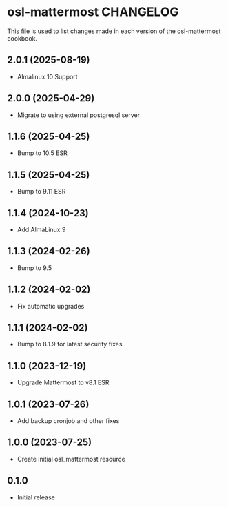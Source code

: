 # osl-mattermost CHANGELOG

This file is used to list changes made in each version of the osl-mattermost cookbook.

2.0.1 (2025-08-19)
------------------
- Almalinux 10 Support

2.0.0 (2025-04-29)
------------------
- Migrate to using external postgresql server

1.1.6 (2025-04-25)
------------------
- Bump to 10.5 ESR

1.1.5 (2025-04-25)
------------------
- Bump to 9.11 ESR

1.1.4 (2024-10-23)
------------------
- Add AlmaLinux 9

1.1.3 (2024-02-26)
------------------
- Bump to 9.5

1.1.2 (2024-02-02)
------------------
- Fix automatic upgrades

1.1.1 (2024-02-02)
------------------
- Bump to 8.1.9 for latest security fixes

1.1.0 (2023-12-19)
------------------
- Upgrade Mattermost to v8.1 ESR

1.0.1 (2023-07-26)
------------------
- Add backup cronjob and other fixes

1.0.0 (2023-07-25)
------------------
- Create initial osl_mattermost resource

## 0.1.0

- Initial release
